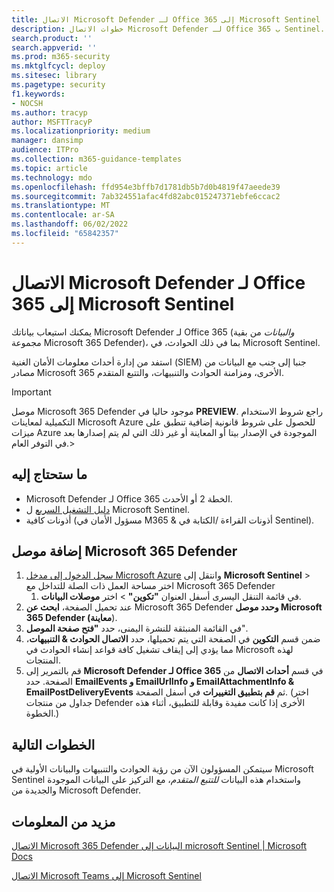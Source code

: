 ```yaml
---
title: الاتصال Microsoft Defender لـ Office 365 إلى Microsoft Sentinel
description: خطوات الاتصال Microsoft Defender لـ Office 365 ب Sentinel. أضف بيانات Microsoft Defender لـ Office 365 (*والبيانات* من بقية مجموعة Microsoft 365 Defender)، بما في ذلك الحوادث، إلى Microsoft Sentinel للحصول على جزء واحد من الزجاج في الأمان الخاص بك.
search.product: ''
search.appverid: ''
ms.prod: m365-security
ms.mktglfcycl: deploy
ms.sitesec: library
ms.pagetype: security
f1.keywords:
- NOCSH
ms.author: tracyp
author: MSFTTracyP
ms.localizationpriority: medium
manager: dansimp
audience: ITPro
ms.collection: m365-guidance-templates
ms.topic: article
ms.technology: mdo
ms.openlocfilehash: ffd954e3bffb7d1781db5b7d0b4819f47aeede39
ms.sourcegitcommit: 7ab324551afac4fd82abc015247371ebfe6ccac2
ms.translationtype: MT
ms.contentlocale: ar-SA
ms.lasthandoff: 06/02/2022
ms.locfileid: "65842357"
---
```

# <a name="connect-microsoft-defender-for-office-365-to-microsoft-sentinel"></a>الاتصال Microsoft Defender لـ Office 365 إلى Microsoft Sentinel

يمكنك استيعاب بياناتك Microsoft Defender لـ Office 365 (*والبيانات* من بقية مجموعة Microsoft 365 Defender)، بما في ذلك الحوادث، في Microsoft Sentinel.

استفد من إدارة أحداث معلومات الأمان الغنية (SIEM) جنبا إلى جنب مع البيانات من مصادر Microsoft 365 الأخرى، ومزامنة الحوادث والتنبيهات، والتتبع المتقدم.

> [!IMPORTANT]
> موصل Microsoft 365 Defender موجود حاليا في **PREVIEW**. راجع شروط الاستخدام التكميلية لمعاينات Microsoft Azure للحصول على شروط قانونية إضافية تنطبق على ميزات Azure الموجودة في الإصدار بيتا أو المعاينة أو غير ذلك التي لم يتم إصدارها بعد في التوفر العام.>

## <a name="what-you-will-need"></a>ما ستحتاج إليه
- Microsoft Defender لـ Office 365 الخطة 2 أو الأحدث.
- [دليل التشغيل السريع](/azure/sentinel/quickstart-onboard) ل Microsoft Sentinel.
- أذونات كافية (مسؤول الأمان في M365 & أذونات القراءة /الكتابة في Sentinel).

## <a name="add-the-microsoft-365-defender-connector"></a>إضافة موصل Microsoft 365 Defender
1. [سجل الدخول إلى مدخل Microsoft Azure](https://portal.azure.com) وانتقل إلى **Microsoft Sentinel** > اختر مساحة العمل ذات الصلة للتداخل مع Microsoft 365 Defender
    1. في قائمة التنقل اليسرى أسفل العنوان **"تكوين"** > اختر **موصلات البيانات**.
2. عند تحميل الصفحة، **ابحث عن** Microsoft 365 Defender **وحدد موصل Microsoft 365 Defender (معاينة**).
3. في القائمة المنبثقة للنشرة اليمنى، حدد **"فتح صفحة الموصل**".
4. ضمن قسم **التكوين** في الصفحة التي يتم تحميلها، حدد **الاتصال الحوادث & التنبيهات**، مما يؤدي إلى إيقاف تشغيل كافة قواعد إنشاء الحوادث في Microsoft لهذه المنتجات.
5. قم بالتمرير إلى **Microsoft Defender لـ Office 365** في قسم **أحداث الاتصال** من الصفحة. حدد **EmailEvents و EmailUrlInfo و EmailAttachmentInfo & EmailPostDeliveryEvents** ثم  **قم بتطبيق التغييرات** في أسفل الصفحة. (اختر جداول من منتجات Defender الأخرى إذا كانت مفيدة وقابلة للتطبيق، أثناء هذه الخطوة.)

## <a name="next-steps"></a>الخطوات التالية

سيتمكن المسؤولون الآن من رؤية الحوادث والتنبيهات والبيانات الأولية في Microsoft Sentinel واستخدام هذه البيانات *للتتبع المتقدم*، مع التركيز على البيانات الموجودة والجديدة من Microsoft Defender.

## <a name="more-information"></a>مزيد من المعلومات

[الاتصال Microsoft 365 Defender البيانات إلى microsoft Sentinel | Microsoft Docs](/azure/sentinel/connect-microsoft-365-defender?tabs=MDE)

[الاتصال Microsoft Teams إلى Microsoft Sentinel](/microsoftteams/teams-sentinel-guide)
